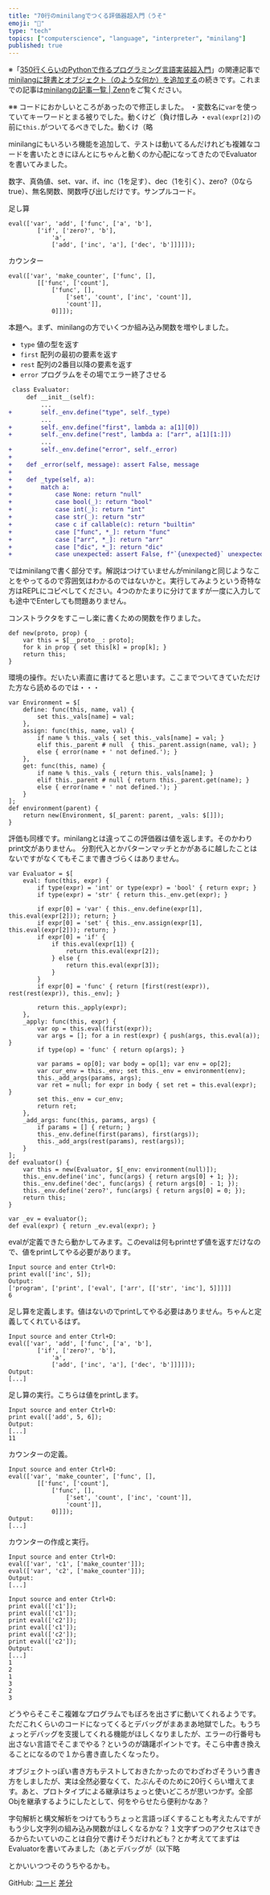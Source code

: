 ```yaml
---
title: "70行のminilangでつくる評価器超入門（うそ"
emoji: "📘"
type: "tech"
topics: ["computerscience", "language", "interpreter", "minilang"]
published: true
---
```


※「[350行くらいのPythonで作るプログラミング言語実装超入門](https://zenn.dev/kb84tkhr/books/mini-interpreter-in-350-lines)」の関連記事で[minilangに辞書とオブジェクト（のような何か）を追加する](https://zenn.dev/kb84tkhr/articles/minilang_dict_object)の続きです。これまでの記事は[minilangの記事一覧 | Zenn](https://zenn.dev/topics/minilang)をご覧ください。

※※ コードにおかしいところがあったので修正しました。
・変数名に`var`を使っていてキーワードとまる被りでした。動くけど（負け惜しみ
・`eval(expr[2])`の前に`this.`がついてるべきでした。動くけ（略

minilangにもいろいろ機能を追加して、テストは動いてるんだけれども複雑なコードを書いたときにほんとにちゃんと動くのか心配になってきたのでEvaluatorを書いてみました。

数字、真偽値、set、var、if、inc（1を足す）、dec（1を引く）、zero?（0ならtrue）、無名関数、関数呼び出しだけです。サンプルコード。

足し算

```
eval(['var', 'add', ['func', ['a', 'b'],
        ['if', ['zero?', 'b'],
            'a',
            ['add', ['inc', 'a'], ['dec', 'b']]]]]);
```

カウンター

```
eval(['var', 'make_counter', ['func', [],
        [['func', ['count'],
            ['func', [],
                ['set', 'count', ['inc', 'count']],
                'count']],
            0]]]);
```

本題へ。まず、minilangの方でいくつか組み込み関数を増やしました。

* `type` 値の型を返す
* `first` 配列の最初の要素を返す
* `rest` 配列の2番目以降の要素を返す
* `error` プログラムをその場でエラー終了させる

```diff py
 class Evaluator:
     def __init__(self):
         ...
+        self._env.define("type", self._type)
         ...
+        self._env.define("first", lambda a: a[1][0])
+        self._env.define("rest", lambda a: ["arr", a[1][1:]])
         ...
+        self._env.define("error", self._error)
+
+    def _error(self, message): assert False, message
+
+    def _type(self, a):
+        match a:
+            case None: return "null"
+            case bool(_): return "bool"
+            case int(_): return "int"
+            case str(_): return "str"
+            case c if callable(c): return "builtin"
+            case ["func", *_]: return "func"
+            case ["arr", *_]: return "arr"
+            case ["dic", *_]: return "dic"
+            case unexpected: assert False, f"`{unexpected}` unexpected in `_type`."
```

ではminilangで書く部分です。解説はつけていませんがminilangと同じようなことをやってるので雰囲気はわかるのではないかと。実行してみようという奇特な方はREPLにコピペしてください。4つのかたまりに分けてますが一度に入力しても途中でEnterしても問題ありません。

コンストラクタをすこーし楽に書くための関数を作りました。

```
def new(proto, prop) {
    var this = $[__proto__: proto];
    for k in prop { set this[k] = prop[k]; }
    return this;
}
```

環境の操作。だいたい素直に書けてると思います。ここまでついてきていただけた方なら読めるのでは・・・

```
var Environment = $[
    define: func(this, name, val) {
        set this._vals[name] = val;
    },
    assign: func(this, name, val) {
        if name % this._vals { set this._vals[name] = val; }
        elif this._parent # null  { this._parent.assign(name, val); }
        else { error(name + ' not defined.'); }
    },
    get: func(this, name) {
        if name % this._vals { return this._vals[name]; }
        elif this._parent # null { return this._parent.get(name); }
        else { error(name + ' not defined.'); }
    }
];
def environment(parent) {
    return new(Environment, $[_parent: parent, _vals: $[]]);
}
```

評価も同様です。minilangとは違ってこの評価器は値を返します。そのかわりprint文がありません。
分割代入とかパターンマッチとかがあるに越したことはないですがなくてもそこまで書きづらくはありません。

```
var Evaluator = $[
    eval: func(this, expr) {
        if type(expr) = 'int' or type(expr) = 'bool' { return expr; }
        if type(expr) = 'str' { return this._env.get(expr); }

        if expr[0] = 'var' { this._env.define(expr[1], this.eval(expr[2])); return; }
        if expr[0] = 'set' { this._env.assign(expr[1], this.eval(expr[2])); return; }
        if expr[0] = 'if' {
            if this.eval(expr[1]) {
                return this.eval(expr[2]);
            } else {
                return this.eval(expr[3]);
            }
        }
        if expr[0] = 'func' { return [first(rest(expr)), rest(rest(expr)), this._env]; }

        return this._apply(expr);
    },
    _apply: func(this, expr) {
        var op = this.eval(first(expr));
        var args = []; for a in rest(expr) { push(args, this.eval(a)); }
        if type(op) = 'func' { return op(args); }

        var params = op[0]; var body = op[1]; var env = op[2];
        var cur_env = this._env; set this._env = environment(env);
        this._add_args(params, args);
        var ret = null; for expr in body { set ret = this.eval(expr); }
        set this._env = cur_env;
        return ret;
    },
    _add_args: func(this, params, args) {
        if params = [] { return; }
        this._env.define(first(params), first(args));
        this._add_args(rest(params), rest(args));
    }
];
def evaluator() {
    var this = new(Evaluator, $[_env: environment(null)]);
    this._env.define('inc', func(args) { return args[0] + 1; });
    this._env.define('dec', func(args) { return args[0] - 1; });
    this._env.define('zero?', func(args) { return args[0] = 0; });
    return this;
}

var _ev = evaluator();
def eval(expr) { return _ev.eval(expr); }
```

evalが定義できたら動かしてみます。このevalは何もprintせず値を返すだけなので、値をprintしてやる必要があります。

```
Input source and enter Ctrl+D:
print eval(['inc', 5]);
Output:
['program', ['print', ['eval', ['arr', [['str', 'inc'], 5]]]]]
6
```

足し算を定義します。値はないのでprintしてやる必要はありません。ちゃんと定義してくれているはず。

```
Input source and enter Ctrl+D:
eval(['var', 'add', ['func', ['a', 'b'],
        ['if', ['zero?', 'b'],
            'a',
            ['add', ['inc', 'a'], ['dec', 'b']]]]]);
Output:
[...]
```

足し算の実行。こちらは値をprintします。

```
Input source and enter Ctrl+D:
print eval(['add', 5, 6]);
Output:
[...]
11
```

カウンターの定義。

```
Input source and enter Ctrl+D:
eval(['var', 'make_counter', ['func', [],
        [['func', ['count'],
            ['func', [],
                ['set', 'count', ['inc', 'count']],
                'count']],
            0]]]);
Output:
[...]
```

カウンターの作成と実行。

```
Input source and enter Ctrl+D:
eval(['var', 'c1', ['make_counter']]);
eval(['var', 'c2', ['make_counter']]);
Output:
[...]

Input source and enter Ctrl+D:
print eval(['c1']);
print eval(['c1']);
print eval(['c2']);
print eval(['c1']);
print eval(['c2']);
print eval(['c2']);
Output:
[...]
1
2
1
3
2
3
```

どうやらそこそこ複雑なプログラムでもぼろを出さずに動いてくれるようです。ただこれくらいのコードになってくるとデバッグがまあまあ地獄でした。もうちょっとデバッグを支援してくれる機能がほしくなりましたが、エラーの行番号も出さない言語でそこまでやる？というのが躊躇ポイントです。そこら中書き換えることになるので１から書き直したくなったり。

オブジェクトっぽい書き方もテストしておきたかったのでわざわざそういう書き方をしましたが、実は全然必要なくて、たぶんそのために20行くらい増えてます。あと、プロトタイプによる継承はちょっと使いどころが思いつかず。全部Objを継承するようにしたとして、何をやらせたら便利かなあ？

字句解析と構文解析をつけてもうちょっと言語っぽくすることも考えたんですがもう少し文字列の組み込み関数がほしくなるかな？１文字ずつのアクセスはできるからたいていのことは自分で書けそうだけれども？とか考えててまずはEvaluatorを書いてみました（あとデバッグが（以下略

とかいいつつそのうちやるかも。

GitHub: [コード](https://github.com/koba925/minilang-book/tree/miniminieval) [差分](https://github.com/koba925/minilang-book/compare/ufcs...miniminieval)